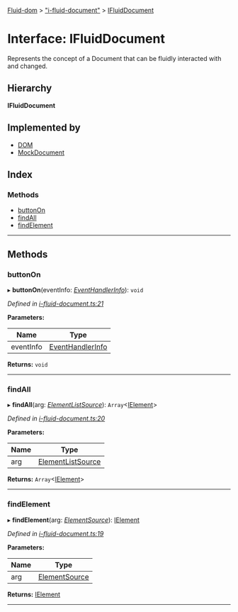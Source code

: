 [Fluid-dom](../README.md) > ["i-fluid-document"](../modules/_i_fluid_document_.md) > [IFluidDocument](../interfaces/_i_fluid_document_.ifluiddocument.md)

# Interface: IFluidDocument

Represents the concept of a Document that can be fluidly interacted with and changed.

## Hierarchy

**IFluidDocument**

## Implemented by

* [DOM](../classes/_fluid_dom_.dom.md)
* [MockDocument](../classes/_mock_document_.mockdocument.md)

## Index

### Methods

* [buttonOn](_i_fluid_document_.ifluiddocument.md#buttonon)
* [findAll](_i_fluid_document_.ifluiddocument.md#findall)
* [findElement](_i_fluid_document_.ifluiddocument.md#findelement)

---

## Methods

<a id="buttonon"></a>

###  buttonOn

▸ **buttonOn**(eventInfo: *[EventHandlerInfo](_event_handler_info_.eventhandlerinfo.md)*): `void`

*Defined in [i-fluid-document.ts:21](https://github.com/WazzaMo/fluid-dom/blob/cb271c8/src/i-fluid-document.ts#L21)*

**Parameters:**

| Name | Type |
| ------ | ------ |
| eventInfo | [EventHandlerInfo](_event_handler_info_.eventhandlerinfo.md) |

**Returns:** `void`

___
<a id="findall"></a>

###  findAll

▸ **findAll**(arg: *[ElementListSource](_element_list_source_.elementlistsource.md)*): `Array`<[IElement](_i_element_.ielement.md)>

*Defined in [i-fluid-document.ts:20](https://github.com/WazzaMo/fluid-dom/blob/cb271c8/src/i-fluid-document.ts#L20)*

**Parameters:**

| Name | Type |
| ------ | ------ |
| arg | [ElementListSource](_element_list_source_.elementlistsource.md) |

**Returns:** `Array`<[IElement](_i_element_.ielement.md)>

___
<a id="findelement"></a>

###  findElement

▸ **findElement**(arg: *[ElementSource](_element_source_.elementsource.md)*): [IElement](_i_element_.ielement.md)

*Defined in [i-fluid-document.ts:19](https://github.com/WazzaMo/fluid-dom/blob/cb271c8/src/i-fluid-document.ts#L19)*

**Parameters:**

| Name | Type |
| ------ | ------ |
| arg | [ElementSource](_element_source_.elementsource.md) |

**Returns:** [IElement](_i_element_.ielement.md)

___

